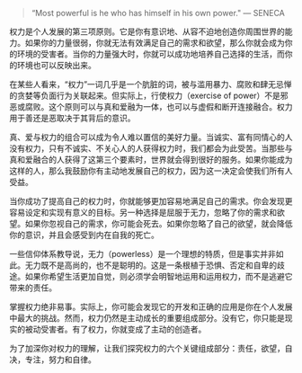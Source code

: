> “Most powerful is he who has himself in his own power." — SENECA

权力是个人发展的第三项原则。它是你有意识地、从容不迫地创造你周围世界的能力。如果你的力量很弱，你就无法有效满足自己的需求和欲望，那么你就会成为你的环境的受害者。当你的力量强大时，你就可以成功地培养自己选择的生活，而你的环境也可以反映出来。

在某些人看来，“权力”一词几乎是一个肮脏的词，被与滥用暴力、腐败和肆无忌惮的贪婪等负面行为关联起来。但实际上，行使权力（exercise of power）不是邪恶或腐败。这个原则可以与真和爱融为一体，也可以与虚假和断开连接融合。权力用于善还是恶取决于其背后的意识。

真、爱与权力的组合可以成为令人难以置信的美好力量。当诚实、富有同情心的人没有权力，只有不诚实、不关心人的人获得权力时，我们都会为此受苦。当那些与真和爱融合的人获得了这第三个要素时，世界就会得到很好的服务。如果你能成为这样的人，那么我鼓励你有主动地发展自己的权力，因为这一决定会使我们所有人受益。

当你成功了提高自己的权力时，你就能够更加容易地满足自己的需求。你会发现更容易设定和实现有意义的目标。另一种选择是屈服于无力，忽略了你的需求和欲望。如果你忽视自己的需求，你可能会死去。如果你忽略了自己的欲望，就会降低你的意识，并且会感受到内在自我的死亡。

一些信仰体系教导说，无力（powerless）是一个理想的特质，但是事实并非如此。无力既不是高尚的，也不是聪明的。这是一条根植于恐惧、否定和自卑的歧途。如果你希望生活更加自觉，则必须学会明智地运用和运用权力，而不是逃避它带来的责任。

掌握权力绝非易事。实际上，你可能会发现它的开发和正确的应用是你在个人发展中最大的挑战。然而，权力仍然是主动成长的重要组成部分。没有它，你只能是现实的被动受害者。有了权力，你就变成了主动的创造者。

为了加深你对权力的理解，让我们探究权力的六个关键组成部分：责任，欲望，自决，专注，努力和自律。